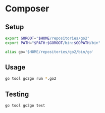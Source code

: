 # Composer

## Setup

```sh
export GOROOT="$HOME/repositories/go2"
export PATH="$PATH:$GOROOT/bin:$GOPATH/bin"

alias go='$HOME/repositories/go2/bin/go'
```

## Usage

```sh
go tool go2go run *.go2
```

## Testing

```sh
go tool go2go test
```